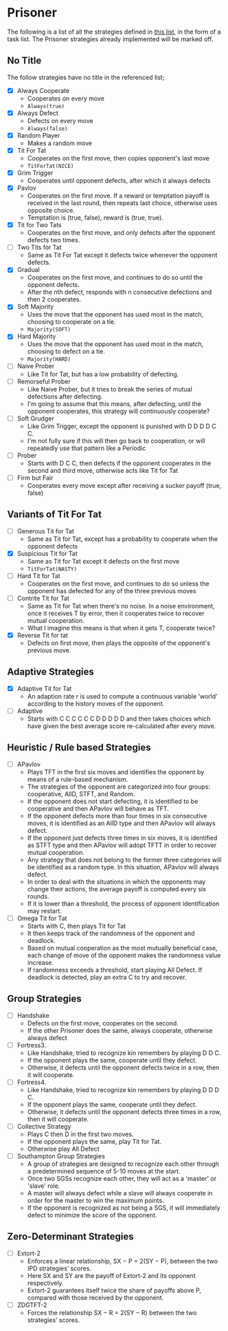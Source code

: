 # Prisoner
The following is a list of all the strategies defined in [this list](http://www.prisoners-dilemma.com/strategies.html), in the form of a task list.
The Prisoner strategies already implemented will be marked off.

## No Title
The follow strategies have no title in the referenced list;

- [x] Always Cooperate
    - Cooperates on every move
    - `Always(true)`
- [x] Always Defect
    - Defects on every move
    - `Always(false)`
- [x] Random Player
    - Makes a random move
- [x] Tit For Tat
    - Cooperates on the first move, then copies opponent's last move
    - `TitForTat(NICE)`
- [x] Grim Trigger
    - Cooperates until opponent defects, after which it always defects
- [x] Pavlov
    - Cooperates on the first move. If a reward or temptation payoff is received in the last round, then repeats last choice, otherwise uses opposite choice.
    - Temptation is (true, false), reward is (true, true).
- [x] Tit for Two Tats
    - Cooperates on the first move, and only defects after the opponent defects two times.
- [ ] Two Tits for Tat
    - Same as Tit For Tat except it defects twice whenever the opponent defects.
- [x] Gradual
    - Cooperates on the first move, and continues to do so until the opponent defects.
    - After the nth defect, responds with n consecutive defections and then 2 cooperates.
- [x] Soft Majority
    - Uses the move that the opponent has used most in the match, choosing to cooperate on a tie.
    - `Majority(SOFT)`
- [x] Hard Majority
    - Uses the move that the opponent has used most in the match, choosing to defect on a tie.
    - `Majority(HARD)`
- [ ] Naive Prober
    - Like Tit for Tat, but has a low probability of defecting.
- [ ] Remorseful Prober
    - Like Naive Prober, but it tries to break the series of mutual defections after defecting.
    - I'm going to assume that this means, after defecting, until the opponent cooperates, this strategy will continuously cooperate?
- [ ] Soft Grudger
    - Like Grim Trigger, except the opponent is punished with D D D D C C.
    - I'm not fully sure if this will then go back to cooperation, or will repeatedly use that pattern like a Periodic
- [ ] Prober
    - Starts with D C C, then defects if the opponent cooperates in the second and third move, otherwise acts like Tit for Tat
- [ ] Firm but Fair
    - Cooperates every move except after receiving a sucker payoff (true, false)

## Variants of Tit For Tat
- [ ] Generous Tit for Tat
    - Same as Tit for Tat, except has a probability to cooperate when the opponent defects
- [x] Suspicious Tit for Tat
    - Same as Tit for Tat except it defects on the first move
    - `TitForTat(NASTY)`
- [ ] Hard Tit for Tat
    - Cooperates on the first move, and continues to do so unless the opponent has defected for any of the three previous moves
- [ ] Contrite Tit for Tat
    - Same as Tit for Tat when there's no noise. In a noise environment, once it receives T by error, then it cooperates twice to recover mutual cooperation.
    - What I imagine this means is that when it gets T, cooperate twice?
- [x] Reverse Tit for tat
    - Defects on first move, then plays the opposite of the opponent's previous move.

## Adaptive Strategies
- [x] Adaptive Tit for Tat
    - An adaption rate r is used to compute a continuous variable ‘world’ according to the history moves of the opponent.
- [ ] Adaptive
    - Starts with C C C C C C D D D D D and then takes choices which have given the best average score re-calculated after every move.

## Heuristic / Rule based Strategies
- [ ] APavlov
    - Plays TFT in the first six moves and identifies the opponent by means of a rule-based mechanism.
    - The strategies of the opponent are categorized into four groups: cooperative, AllD, STFT, and Random.
    - If the opponent does not start defecting, it is identified to be cooperative and then APavlov will behave as TFT.
    - If the opponent defects more than four times in six consecutive moves, it is identified as an AllD type and then APavlov will always defect.
    - If the opponent just defects three times in six moves, it is identified as STFT type and then APavlov will adopt TFTT in order to recover mutual cooperation.
    - Any strategy that does not belong to the former three categories will be identified as a random type. In this situation, APavlov will always defect.
    - In order to deal with the situations in which the opponents may change their actions, the average payoff is computed every six rounds.
    - If it is lower than a threshold, the process of opponent identification may restart.
- [ ] Omega Tit for Tat
    - Starts with C, then plays Tit for Tat
    - It then keeps track of the randomness of the opponent and deadlock.
    - Based on mutual cooperation as the most mutually beneficial case, each change of move of the opponent makes the randomness value increase.
    - If randomness exceeds a threshold, start playing All Defect. If deadlock is detected, play an extra C to try and recover.

## Group Strategies
- [ ] Handshake
    - Defects on the first move, cooperates on the second.
    - If the other Prisoner does the same, always cooperate, otherwise always defect
- [ ] Fortress3.
    - Like Handshake, tried to recognize kin remembers by playing D D C.
    - If the opponent plays the same, cooperate until they defect.
    - Otherwise, it defects until the opponent defects twice in a row, then it will cooperate.
- [ ] Fortress4.
    - Like Handshake, tried to recognize kin remembers by playing D D D C.
    - If the opponent plays the same, cooperate until they defect.
    - Otherwise, it defects until the opponent defects three times in a row, then it will cooperate.
- [ ] Collective Strategy
    - Plays C then D in the first two moves.
    - If the opponent plays the same, play Tit for Tat.
    - Otherwise play All Defect
- [ ] Southampton Group Strategies
    - A group of strategies are designed to recognize each other through a predetermined sequence of 5-10 moves at the start.
    - Once two SGSs recognize each other, they will act as a 'master' or 'slave' role.
    - A master will always defect while a slave will always cooperate in order for the master to win the maximum points.
    - If the opponent is recognized as not being a SGS, it will immediately defect to minimize the score of the opponent.

## Zero-Determinant Strategies
- [ ] Extort-2
    - Enforces a linear relationship, SX − P = 2(SY − P), between the two IPD strategies’ scores.
    - Here SX and SY are the payoff of Extort-2 and its opponent respectively.
    - Extort-2 guarantees itself twice the share of payoffs above P, compared with those received by the opponent.
- [ ] ZDGTFT-2
    - Forces the relationship SX − R = 2(SY − R) between the two strategies’ scores.
